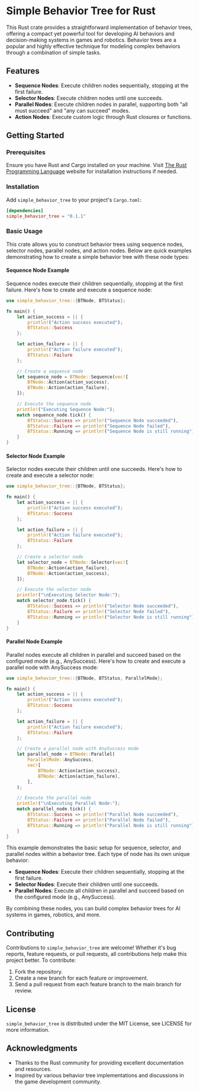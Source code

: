 # Simple Behavior Tree for Rust

This Rust crate provides a straightforward implementation of behavior trees, offering a compact yet powerful tool for developing AI behaviors and decision-making systems in games and robotics. Behavior trees are a popular and highly effective technique for modeling complex behaviors through a combination of simple tasks.

## Features

- **Sequence Nodes**: Execute children nodes sequentially, stopping at the first failure.
- **Selector Nodes**: Execute children nodes until one succeeds.
- **Parallel Nodes**: Execute children nodes in parallel, supporting both "all must succeed" and "any can succeed" modes.
- **Action Nodes**: Execute custom logic through Rust closures or functions.

## Getting Started

### Prerequisites

Ensure you have Rust and Cargo installed on your machine. Visit [The Rust Programming Language](https://www.rust-lang.org/tools/install) website for installation instructions if needed.

### Installation

Add `simple_behavior_tree` to your project's `Cargo.toml`:

```toml
[dependencies]
simple_behavior_tree = "0.1.1"
```


### Basic Usage

This crate allows you to construct behavior trees using sequence nodes, selector nodes, parallel nodes, and action nodes. Below are quick examples demonstrating how to create a simple behavior tree with these node types:



#### Sequence Node Example

Sequence nodes execute their children sequentially, stopping at the first failure. Here's how to create and execute a sequence node:

```rust
use simple_behavior_tree::{BTNode, BTStatus};

fn main() {
    let action_success = || {
        println!("Action success executed");
        BTStatus::Success
    };

    let action_failure = || {
        println!("Action failure executed");
        BTStatus::Failure
    };

    // Create a sequence node
    let sequence_node = BTNode::Sequence(vec![
        BTNode::Action(action_success),
        BTNode::Action(action_failure),
    ]);

    // Execute the sequence node
    println!("Executing Sequence Node:");
    match sequence_node.tick() {
        BTStatus::Success => println!("Sequence Node succeeded"),
        BTStatus::Failure => println!("Sequence Node failed"),
        BTStatus::Running => println!("Sequence Node is still running"),
    }
}
```

#### Selector Node Example

Selector nodes execute their children until one succeeds. Here's how to create and execute a selector node:

```rust
use simple_behavior_tree::{BTNode, BTStatus};

fn main() {
    let action_success = || {
        println!("Action success executed");
        BTStatus::Success
    };

    let action_failure = || {
        println!("Action failure executed");
        BTStatus::Failure
    };

    // Create a selector node
    let selector_node = BTNode::Selector(vec![
        BTNode::Action(action_failure),
        BTNode::Action(action_success),
    ]);

    // Execute the selector node
    println!("\nExecuting Selector Node:");
    match selector_node.tick() {
        BTStatus::Success => println!("Selector Node succeeded"),
        BTStatus::Failure => println!("Selector Node failed"),
        BTStatus::Running => println!("Selector Node is still running"),
    }
}
```


#### Parallel Node Example

Parallel nodes execute all children in parallel and succeed based on the configured mode (e.g., AnySuccess). Here's how to create and execute a parallel node with AnySuccess mode:

```rust
use simple_behavior_tree::{BTNode, BTStatus, ParallelMode};

fn main() {
    let action_success = || {
        println!("Action success executed");
        BTStatus::Success
    };

    let action_failure = || {
        println!("Action failure executed");
        BTStatus::Failure
    };

    // Create a parallel node with AnySuccess mode
    let parallel_node = BTNode::Parallel(
        ParallelMode::AnySuccess,
        vec![
            BTNode::Action(action_success),
            BTNode::Action(action_failure),
        ],
    );

    // Execute the parallel node
    println!("\nExecuting Parallel Node:");
    match parallel_node.tick() {
        BTStatus::Success => println!("Parallel Node succeeded"),
        BTStatus::Failure => println!("Parallel Node failed"),
        BTStatus::Running => println!("Parallel Node is still running"),
    }
}
```

This example demonstrates the basic setup for sequence, selector, and parallel nodes within a behavior tree. Each type of node has its own unique behavior:

- **Sequence Nodes**: Execute their children sequentially, stopping at the first failure.
- **Selector Nodes**: Execute their children until one succeeds.
- **Parallel Nodes**: Execute all children in parallel and succeed based on the configured mode (e.g., AnySuccess).

By combining these nodes, you can build complex behavior trees for AI systems in games, robotics, and more.


## Contributing

Contributions to `simple_behavior_tree` are welcome! Whether it's bug reports, feature requests, or pull requests, all contributions help make this project better. To contribute:

1. Fork the repository.
2. Create a new branch for each feature or improvement.
3. Send a pull request from each feature branch to the main branch for review.

## License

`simple_behavior_tree` is distributed under the MIT License, see LICENSE for more information.

## Acknowledgments

- Thanks to the Rust community for providing excellent documentation and resources.
- Inspired by various behavior tree implementations and discussions in the game development community.
